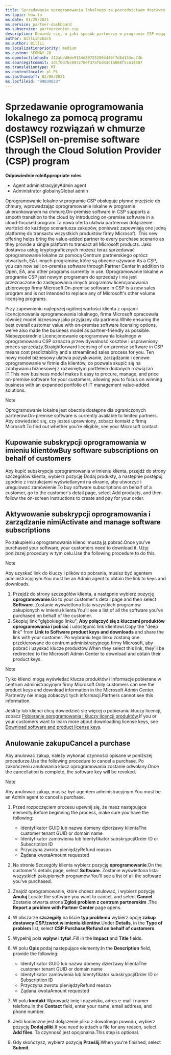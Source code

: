 ```yaml
---
title: Sprzedawanie oprogramowania lokalnego za poorednictwem dostawcy usług kryptograficznych
ms.topic: how-to
ms.date: 01/29/2021
ms.service: partner-dashboard
ms.subservice: partnercenter-csp
description: Dowiedz się, w jaki sposób partnerzy w programie CSP mogą kupować, sprzedawać i anulować subskrypcje oprogramowania lokalnego w imieniu klientów w centrum partnerskim.
author: BillLinzbach
ms.author: BillLi
ms.localizationpriority: medium
ms.custom: SEOMAY.20
ms.openlocfilehash: 412abdd0de9154d897252004440f7d8d153ec74b
ms.sourcegitcommit: 2d1f0d7bc897278ef37af6d43c1a088f5ca14807
ms.translationtype: MT
ms.contentlocale: pl-PL
ms.lasthandoff: 02/08/2021
ms.locfileid: "99834823"
---
```

# <a name="sell-on-premise-software-through-the-cloud-solution-provider-csp-program"></a><span data-ttu-id="579da-103">Sprzedawanie oprogramowania lokalnego za pomocą programu dostawcy rozwiązań w chmurze (CSP)</span><span class="sxs-lookup"><span data-stu-id="579da-103">Sell on-premise software through the Cloud Solution Provider (CSP) program</span></span>

<span data-ttu-id="579da-104">**Odpowiednie role**</span><span class="sxs-lookup"><span data-stu-id="579da-104">**Appropriate roles**</span></span>

- <span data-ttu-id="579da-105">Agent administracyjny</span><span class="sxs-lookup"><span data-stu-id="579da-105">Admin agent</span></span>
- <span data-ttu-id="579da-106">Administrator globalny</span><span class="sxs-lookup"><span data-stu-id="579da-106">Global admin</span></span>

<span data-ttu-id="579da-107">Oprogramowanie lokalne w programie CSP obsługuje płynne przejście do chmury, wprowadzając oprogramowanie lokalne w programie ukierunkowanym na chmurę.</span><span class="sxs-lookup"><span data-stu-id="579da-107">On-premise software in CSP supports a smooth transition to the cloud by introducing on-premise software in a cloud-focused program.</span></span><span data-ttu-id="579da-108">Ta nowa oferta ułatwia partnerowi dołączenie wartości do każdego scenariusza zakupów, ponieważ zapewniają one jedną platformę do transactu wszystkich produktów firmy Microsoft.</span><span class="sxs-lookup"><span data-stu-id="579da-108">  This new offering helps bring the value-added partner to every purchase scenario as they provide a single platform to transact all Microsoft products.</span></span> <span data-ttu-id="579da-109">Jako dostawca usług kryptograficznych możesz teraz sprzedawać oprogramowanie lokalne za pomocą Centrum partnerskiego oprócz otwartych, EA i innych programów, które są obecnie używane.</span><span class="sxs-lookup"><span data-stu-id="579da-109">As a CSP, you can now sell on-premise software through Partner Center in addition to Open, EA, and other programs currently in use.</span></span> <span data-ttu-id="579da-110">Oprogramowanie lokalne w programie CSP jest nowym programem do sprzedaży i nie jest przeznaczone do zastępowania innych programów licencjonowania zbiorowego firmy Microsoft.</span><span class="sxs-lookup"><span data-stu-id="579da-110">On-premise software in CSP is a new sales program and is not intended to replace any of Microsoft's other volume licensing programs.</span></span> 
 
<span data-ttu-id="579da-111">Przy zapewnieniu najlepszej ogólnej wartości klienta z opcjami licencjonowania oprogramowania lokalnego, firma Microsoft opracowała również model biznesowy jako przyjazny dla partnera.</span><span class="sxs-lookup"><span data-stu-id="579da-111">While ensuring the best overall customer value with on-premise software licensing options, we've also made the business model as partner-friendly as possible.</span></span> <span data-ttu-id="579da-112">Niebezpośrednie Licencjonowanie oprogramowania lokalnego w oprogramowaniu CSP oznacza przewidywalność kosztów i usprawniony proces sprzedaży.</span><span class="sxs-lookup"><span data-stu-id="579da-112">Straightforward licensing of on-premise software in CSP means cost predictability and a streamlined sales process for you.</span></span> <span data-ttu-id="579da-113">Ten nowy model biznesowy ułatwia pozyskiwanie, zarządzanie i cenowe oprogramowanie w firmie dla klientów, co pozwala skupić się na zdobywaniu biznesowej z rozwiniętym portfelem dodanych rozwiązań IT.</span><span class="sxs-lookup"><span data-stu-id="579da-113">This new business model makes it easy to procure, manage, and price on-premise software for your customers, allowing you to focus on winning business with an expanded portfolio of IT management value-added solutions.</span></span> 

>[!NOTE]
><span data-ttu-id="579da-114">Oprogramowanie lokalne jest obecnie dostępne dla ograniczonych partnerów.</span><span class="sxs-lookup"><span data-stu-id="579da-114">On-premise software is currently available to limited partners.</span></span> <span data-ttu-id="579da-115">Aby dowiedzieć się, czy jesteś uprawniony, zobacz kontakt z firmą Microsoft.</span><span class="sxs-lookup"><span data-stu-id="579da-115">To find out whether you're eligible, see your Microsoft contact.</span></span> 


## <a name="buy-software-subscriptions-on-behalf-of-customers"></a><span data-ttu-id="579da-116">Kupowanie subskrypcji oprogramowania w imieniu klientów</span><span class="sxs-lookup"><span data-stu-id="579da-116">Buy software subscriptions on behalf of customers</span></span>

<span data-ttu-id="579da-117">Aby kupić subskrypcje oprogramowania w imieniu klienta, przejdź do strony szczegółów klienta, wybierz pozycję Dodaj produkty, a następnie postępuj zgodnie z instrukcjami wyświetlanymi na ekranie, aby utworzyć i uregulować zamówienie.</span><span class="sxs-lookup"><span data-stu-id="579da-117">To buy software subscriptions on behalf of a customer, go to the customer's detail page, select Add products, and then follow the on-screen instructions to create and pay for your order.</span></span>

## <a name="activate-and-manage-software-subscriptions"></a><span data-ttu-id="579da-118">Aktywowanie subskrypcji oprogramowania i zarządzanie nimi</span><span class="sxs-lookup"><span data-stu-id="579da-118">Activate and manage software subscriptions</span></span>

<span data-ttu-id="579da-119">Po zakupieniu oprogramowania klienci muszą ją pobrać.</span><span class="sxs-lookup"><span data-stu-id="579da-119">Once you've purchased your software, your customers need to download it.</span></span> <span data-ttu-id="579da-120">Użyj poniższej procedury w tym celu.</span><span class="sxs-lookup"><span data-stu-id="579da-120">Use the following procedure to do this.</span></span>

>[!NOTE]
><span data-ttu-id="579da-121">Aby uzyskać link do kluczy i plików do pobrania, musisz być agentem administracyjnym.</span><span class="sxs-lookup"><span data-stu-id="579da-121">You must be an Admin agent to obtain the link to keys and downloads.</span></span>

1. <span data-ttu-id="579da-122">Przejdź do strony szczegółów klienta, a następnie wybierz pozycję **oprogramowanie**.</span><span class="sxs-lookup"><span data-stu-id="579da-122">Go to your customer's detail page and then select **Software**.</span></span> <span data-ttu-id="579da-123">Zostanie wyświetlona lista wszystkich programów zakupionych w imieniu klienta.</span><span class="sxs-lookup"><span data-stu-id="579da-123">You'll see a list of all the software you've purchased on behalf of the customer.</span></span>
2. <span data-ttu-id="579da-124">Skopiuj link "głębokiego linku", **Aby połączyć się z kluczami produktów oprogramowania i pobrać** i udostępnić link klientowi.</span><span class="sxs-lookup"><span data-stu-id="579da-124">Copy the "deep link" from **Link to Software product keys and downloads** and share the link with your customer.</span></span> <span data-ttu-id="579da-125">Po wybraniu tego linku zostaną one przekierowane do centrum administracyjnego firmy Microsoft, aby pobrać i uzyskać klucze produktów.</span><span class="sxs-lookup"><span data-stu-id="579da-125">When they select this link, they'll be redirected to the Microsoft Admin Center to download and obtain their product keys.</span></span>

>[!NOTE]
><span data-ttu-id="579da-126">Tylko klienci mogą wyświetlać klucze produktów i informacje pobierane w centrum administracyjnym firmy Microsoft.</span><span class="sxs-lookup"><span data-stu-id="579da-126">Only customers can see the product keys and download information in the Microsoft Admin Center.</span></span> <span data-ttu-id="579da-127">Partnerzy nie mogą zobaczyć tych informacji.</span><span class="sxs-lookup"><span data-stu-id="579da-127">Partners cannot see this information.</span></span>

<span data-ttu-id="579da-128">Jeśli ty lub klienci chcą dowiedzieć się więcej o pobieraniu kluczy licencji, zobacz [Pobieranie oprogramowania i kluczy licencji produktów](https://go.microsoft.com/fwlink/p/?linkid=2152525).</span><span class="sxs-lookup"><span data-stu-id="579da-128">If you or your customers want to learn more about downloading license keys, see [Download software and product license keys](https://go.microsoft.com/fwlink/p/?linkid=2152525).</span></span>

## <a name="cancel-a-purchase"></a><span data-ttu-id="579da-129">Anulowanie zakupu</span><span class="sxs-lookup"><span data-stu-id="579da-129">Cancel a purchase</span></span>

<span data-ttu-id="579da-130">Aby anulować zakup, należy wykonać czynności opisane w poniższej procedurze.</span><span class="sxs-lookup"><span data-stu-id="579da-130">Use the following procedure to cancel a purchase.</span></span> <span data-ttu-id="579da-131">Po zakończeniu anulowania klucz oprogramowania zostanie odwołany.</span><span class="sxs-lookup"><span data-stu-id="579da-131">Once the cancellation is complete, the software key will be revoked.</span></span> 

>[!NOTE]
><span data-ttu-id="579da-132">Aby anulować zakup, musisz być agentem administracyjnym.</span><span class="sxs-lookup"><span data-stu-id="579da-132">You must be an Admin agent to cancel a purchase.</span></span> 

1.  <span data-ttu-id="579da-133">Przed rozpoczęciem procesu upewnij się, że masz następujące elementy:</span><span class="sxs-lookup"><span data-stu-id="579da-133">Before beginning the process, make sure you have the following:</span></span> 
    - <span data-ttu-id="579da-134">Identyfikator GUID lub nazwa domeny dzierżawy klienta</span><span class="sxs-lookup"><span data-stu-id="579da-134">The customer tenant GUID or domain name</span></span>
    - <span data-ttu-id="579da-135">Identyfikator zamówienia lub Identyfikator subskrypcji</span><span class="sxs-lookup"><span data-stu-id="579da-135">Order ID or Subscription ID</span></span>
    - <span data-ttu-id="579da-136">Przyczyna zwrotu pieniędzy</span><span class="sxs-lookup"><span data-stu-id="579da-136">Refund reason</span></span>
    - <span data-ttu-id="579da-137">Żądana kwota</span><span class="sxs-lookup"><span data-stu-id="579da-137">Amount requested</span></span>

2.  <span data-ttu-id="579da-138">Na stronie Szczegóły klienta wybierz pozycję **oprogramowanie**.</span><span class="sxs-lookup"><span data-stu-id="579da-138">On the customer's details page, select **Software**.</span></span> <span data-ttu-id="579da-139">Zostanie wyświetlona lista wszystkich zakupionych programów.</span><span class="sxs-lookup"><span data-stu-id="579da-139">You'll see a list of all the software you've purchased.</span></span> 

3.  <span data-ttu-id="579da-140">Znajdź oprogramowanie, które chcesz anulować, i wybierz pozycję **Anuluj**.</span><span class="sxs-lookup"><span data-stu-id="579da-140">Locate the software you want to cancel, and select **Cancel**.</span></span> <span data-ttu-id="579da-141">Zostanie otwarta strona **Zgłoś problem z centrum partnerskim** .</span><span class="sxs-lookup"><span data-stu-id="579da-141">The **Report a problem with Partner Center** page opens.</span></span> 

4.  <span data-ttu-id="579da-142">W obszarze **szczegóły** na liście **typ problemu** wybierz opcję **zakup dostawcy CSP/zwrot w imieniu klientów**.</span><span class="sxs-lookup"><span data-stu-id="579da-142">Under **Details**, in the **Type of problem** list, select **CSP Purchase/Refund on behalf of customers**.</span></span>

5.  <span data-ttu-id="579da-143">Wypełnij pola **wpływ** i **tytuł** .</span><span class="sxs-lookup"><span data-stu-id="579da-143">Fill in the **Impact** and **Title** fields.</span></span> 

6.  <span data-ttu-id="579da-144">W polu **Opis** podaj następujące elementy:</span><span class="sxs-lookup"><span data-stu-id="579da-144">In the **Description** field, provide the following:</span></span> 
    -   <span data-ttu-id="579da-145">Identyfikator GUID lub nazwa domeny dzierżawy klienta</span><span class="sxs-lookup"><span data-stu-id="579da-145">The customer tenant GUID or domain name</span></span>
    -   <span data-ttu-id="579da-146">Identyfikator zamówienia lub Identyfikator subskrypcji</span><span class="sxs-lookup"><span data-stu-id="579da-146">Order ID or Subscription ID</span></span>
    -   <span data-ttu-id="579da-147">Przyczyna zwrotu pieniędzy</span><span class="sxs-lookup"><span data-stu-id="579da-147">Refund reason</span></span>
    -   <span data-ttu-id="579da-148">Żądana kwota</span><span class="sxs-lookup"><span data-stu-id="579da-148">Amount requested</span></span>

7.  <span data-ttu-id="579da-149">W polu **kontakt** Wprowadź imię i nazwisko, adres e-mail i numer telefonu.</span><span class="sxs-lookup"><span data-stu-id="579da-149">In the **Contact** field, enter your name, email address, and phone number.</span></span> 

8.  <span data-ttu-id="579da-150">Jeśli konieczne jest dołączenie pliku z dowolnego powodu, wybierz pozycję **Dodaj pliki**.</span><span class="sxs-lookup"><span data-stu-id="579da-150">If you need to attach a file for any reason, select **Add files**.</span></span> <span data-ttu-id="579da-151">Ta czynność jest opcjonalna.</span><span class="sxs-lookup"><span data-stu-id="579da-151">This step is optional.</span></span> 

9.  <span data-ttu-id="579da-152">Gdy skończysz, wybierz pozycję **Prześlij**.</span><span class="sxs-lookup"><span data-stu-id="579da-152">When you're finished, select **Submit**.</span></span>